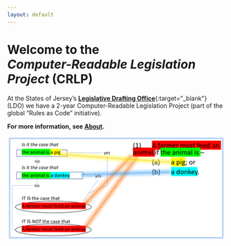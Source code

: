 ```yaml
---
layout: default
---
```


# <span>Welcome to the</span> <br><em>Computer-Readable Legislation Project</em> (CRLP)

At the States of Jersey’s [**Legislative Drafting Office**](https://www.gov.je/Government/NonexecLegal/StatesGreffe/Pages/LegislativeDraftingOffice.aspx){:target="_blank"} (LDO) we have a 2-year Computer-Readable Legislation Project (part of the global “Rules as Code” initiative).

**For more information, see [About](/about).**


![A diagram showing the if-this-then-that structure of a piece of legislation](/images/ifttt-example.png)
